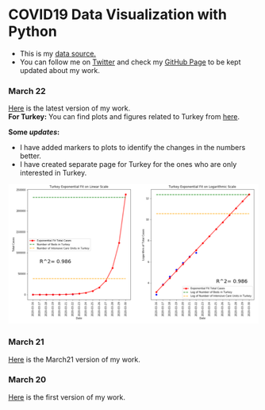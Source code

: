 # COVID19 Data Visualization with Python

- This is my [data source.](https://ourworldindata.org/coronavirus-source-data)  
- You can follow me on [Twitter](https://twitter.com/BaturalpYalcin) and check my [GitHub Page](https://github.com/baturalpyalcinn) to be kept updated about my work.

### March 22
[Here](Covid19_March_22.html) is the latest version of my work.  
**For Turkey:** You can find plots and figures related to Turkey from [here](Covid19_March_22_Turkey.html).

**Some *updates*:**    
- I have added markers to plots to identify the changes in the numbers better.
- I have created separate page for Turkey for the ones who are only interested in Turkey.  

![New Plot](new_plot.PNG)

### March 21
[Here](Covid19_March_21.html) is the March21 version of my work.


### March 20
[Here](Covid19_March_20.html) is the first version of my work.


